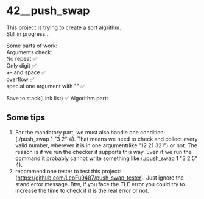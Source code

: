 # 42__push_swap
This project is trying to create a sort algrithm.  
Still in progress...  

Some parts of work:  
Arguments check:  
No repeat                      ✅   
Only digit                     ✅   
+- and space                   ✅   
overflow                       ✅   
special one argument with ""   ✅
   
Save to stack(Link list)       ✅ 
Algorithm part:  

## **Some tips**  
1. For the mandatory part, we must also handle one condition: (./push_swap 1 "3 2" 4). That means we need to check and collect every valid number, wherever it is in one argument(like "12 21 321") or not. The reason is if we run the checker it supports this way. Even if we run the command it probably cannot write something like (./push_swap 1 "3 2 5" 4).  
2. recommend one tester to test this project: (https://github.com/LeoFu9487/push_swap_tester). Just ignore the stand error message. Btw, if you face the TLE error you could try to increase the time to check if it is the real error or not.  
